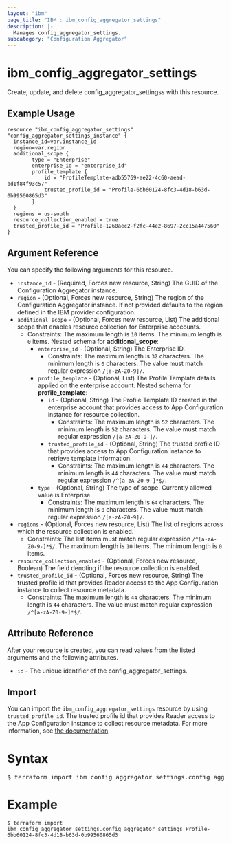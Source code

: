 ```yaml
---
layout: "ibm"
page_title: "IBM : ibm_config_aggregator_settings"
description: |-
  Manages config_aggregator_settings.
subcategory: "Configuration Aggregator"
---
```


# ibm_config_aggregator_settings

Create, update, and delete config_aggregator_settingss with this resource.

## Example Usage

```hcl
resource "ibm_config_aggregator_settings" "config_aggregator_settings_instance" {
  instance_id=var.instance_id
  region=var.region
  additional_scope {
		type = "Enterprise"
		enterprise_id = "enterprise_id"
		profile_template {
			id = "ProfileTemplate-adb55769-ae22-4c60-aead-bd1f84f93c57"
			trusted_profile_id = "Profile-6bb60124-8fc3-4d18-b63d-0b99560865d3"
		}
  }
  regions = us-south
  resource_collection_enabled = true
  trusted_profile_id = "Profile-1260aec2-f2fc-44e2-8697-2cc15a447560"
}
```

## Argument Reference

You can specify the following arguments for this resource.
* `instance_id` - (Required, Forces new resource, String) The GUID of the Configuration Aggregator instance.
* `region` - (Optional, Forces new resource, String) The region of the Configuration Aggregator instance. If not provided defaults to the region defined in the IBM provider configuration.
* `additional_scope` - (Optional, Forces new resource, List) The additional scope that enables resource collection for Enterprise acccounts.
  * Constraints: The maximum length is `10` items. The minimum length is `0` items.
Nested schema for **additional_scope**:
	* `enterprise_id` - (Optional, String) The Enterprise ID.
	  * Constraints: The maximum length is `32` characters. The minimum length is `0` characters. The value must match regular expression `/[a-zA-Z0-9]/`.
	* `profile_template` - (Optional, List) The Profile Template details applied on the enterprise account.
	Nested schema for **profile_template**:
		* `id` - (Optional, String) The Profile Template ID created in the enterprise account that provides access to App Configuration instance for resource collection.
		  * Constraints: The maximum length is `52` characters. The minimum length is `52` characters. The value must match regular expression `/[a-zA-Z0-9-]/`.
		* `trusted_profile_id` - (Optional, String) The trusted profile ID that provides access to App Configuration instance to retrieve template information.
		  * Constraints: The maximum length is `44` characters. The minimum length is `44` characters. The value must match regular expression `/^[a-zA-Z0-9-]*$/`.
	* `type` - (Optional, String) The type of scope. Currently allowed value is Enterprise.
	  * Constraints: The maximum length is `64` characters. The minimum length is `0` characters. The value must match regular expression `/[a-zA-Z0-9]/`.
* `regions` - (Optional, Forces new resource, List) The list of regions across which the resource collection is enabled.
  * Constraints: The list items must match regular expression `/^[a-zA-Z0-9-]*$/`. The maximum length is `10` items. The minimum length is `0` items.
* `resource_collection_enabled` - (Optional, Forces new resource, Boolean) The field denoting if the resource collection is enabled.
* `trusted_profile_id` - (Optional, Forces new resource, String) The trusted profile id that provides Reader access to the App Configuration instance to collect resource metadata.
  * Constraints: The maximum length is `44` characters. The minimum length is `44` characters. The value must match regular expression `/^[a-zA-Z0-9-]*$/`.

## Attribute Reference

After your resource is created, you can read values from the listed arguments and the following attributes.

* `id` - The unique identifier of the config_aggregator_settings.


## Import

You can import the `ibm_config_aggregator_settings` resource by using `trusted_profile_id`. The trusted profile id that provides Reader access to the App Configuration instance to collect resource metadata.
For more information, see [the documentation](https://cloud.ibm.com/docs/app-configuration)

# Syntax
<pre>
$ terraform import ibm_config_aggregator_settings.config_aggregator_settings &lt;trusted_profile_id&gt;
</pre>

# Example
```
$ terraform import ibm_config_aggregator_settings.config_aggregator_settings Profile-6bb60124-8fc3-4d18-b63d-0b99560865d3
```
